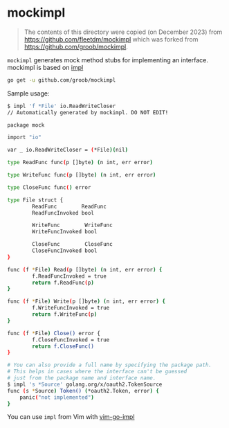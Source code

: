 # mockimpl

> The contents of this directory were copied (on December 2023) from https://github.com/fleetdm/mockimpl which was forked from https://github.com/groob/mockimpl.

`mockimpl` generates mock method stubs for implementing an interface.
mockimpl is based on [impl](github.com/josharian/impl)


```bash
go get -u github.com/groob/mockimpl
```

Sample usage:

```bash
$ impl 'f *File' io.ReadWriteCloser
// Automatically generated by mockimpl. DO NOT EDIT!

package mock

import "io"

var _ io.ReadWriteCloser = (*File)(nil)

type ReadFunc func(p []byte) (n int, err error)

type WriteFunc func(p []byte) (n int, err error)

type CloseFunc func() error

type File struct {
       	ReadFunc        ReadFunc
       	ReadFuncInvoked bool

       	WriteFunc        WriteFunc
       	WriteFuncInvoked bool

       	CloseFunc        CloseFunc
       	CloseFuncInvoked bool
}

func (f *File) Read(p []byte) (n int, err error) {
       	f.ReadFuncInvoked = true
       	return f.ReadFunc(p)
}

func (f *File) Write(p []byte) (n int, err error) {
       	f.WriteFuncInvoked = true
       	return f.WriteFunc(p)
}

func (f *File) Close() error {
       	f.CloseFuncInvoked = true
       	return f.CloseFunc()
}

# You can also provide a full name by specifying the package path.
# This helps in cases where the interface can't be guessed
# just from the package name and interface name.
$ impl 's *Source' golang.org/x/oauth2.TokenSource
func (s *Source) Token() (*oauth2.Token, error) {
    panic("not implemented")
}
```

You can use `impl` from Vim with [vim-go-impl](https://github.com/rhysd/vim-go-impl)
